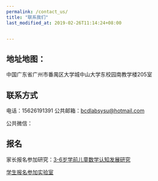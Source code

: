 ```yaml
---
permalink: /contact_us/
title: "联系我们"
last_modified_at: 2019-02-26T11:14:24+08:00


---
```


## 地址地图：

中国广东省广州市番禺区大学城中山大学东校园南教学楼205室

## 联系方式

电话：15626191391
公共邮箱：bcdlabsysu@hotmail.com

公共微信：

## 报名

家长报名参加研究：[3-6岁学前儿童数学认知发展研究](http://www.wjx.top/m/32406220.aspx)

[学生报名参加实验室](http://www.wjx.top/m/31474167.aspx)

